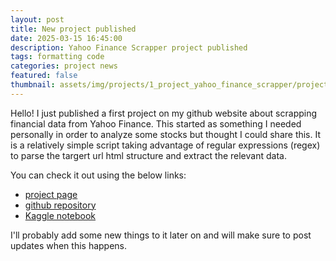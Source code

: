 ```yaml
---
layout: post
title: New project published
date: 2025-03-15 16:45:00
description: Yahoo Finance Scrapper project published
tags: formatting code
categories: project news
featured: false
thumbnail: assets/img/projects/1_project_yahoo_finance_scrapper/project_cover.jpg
---
```


Hello! I just published a first project on my github website about scrapping financial data from Yahoo Finance. This started as something I needed personally in order to analyze some stocks but thought I could share this. It is a relatively simple script taking advantage of regular expressions (regex) to parse the targert url html structure and extract the relevant data.

You can check it out using the below links:
- [project page](https://alexpaulien.github.io/projects/1_project_yahoo_finance_scrapping/)
- [github repository](https://github.com/AlexPaulien/yahoo-finance-scrapper/tree/main)
- [Kaggle notebook](https://www.kaggle.com/code/ivlx86/yahoo-finance-scrapping)

I'll probably add some new things to it later on and will make sure to post updates when this happens.
